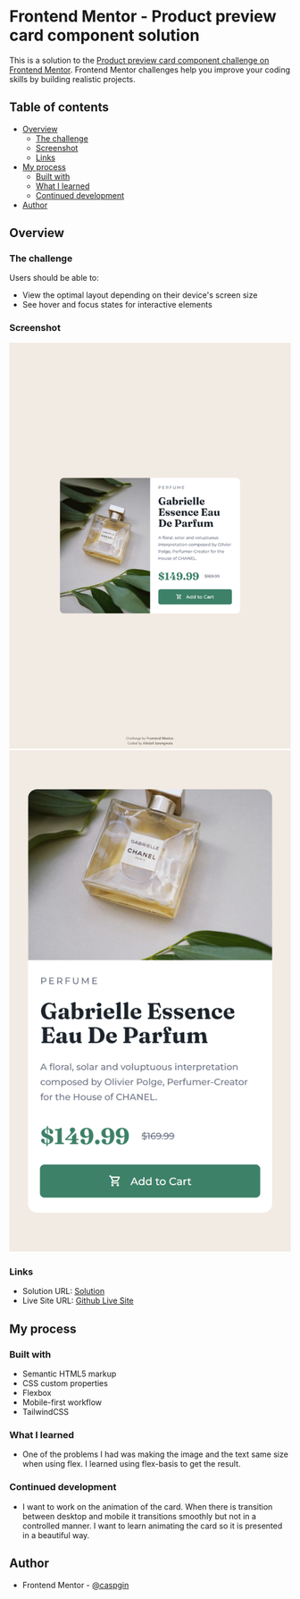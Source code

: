 # Frontend Mentor - Product preview card component solution

This is a solution to the [Product preview card component challenge on Frontend Mentor](https://www.frontendmentor.io/challenges/product-preview-card-component-GO7UmttRfa). Frontend Mentor challenges help you improve your coding skills by building realistic projects. 

## Table of contents

- [Overview](#overview)
  - [The challenge](#the-challenge)
  - [Screenshot](#screenshot)
  - [Links](#links)
- [My process](#my-process)
  - [Built with](#built-with)
  - [What I learned](#what-i-learned)
  - [Continued development](#continued-development)
- [Author](#author)

## Overview

### The challenge

Users should be able to:

- View the optimal layout depending on their device's screen size
- See hover and focus states for interactive elements

### Screenshot

![](./images/iPad-Air.png)
![](./images/mobile.png)

### Links

- Solution URL: [Solution](https://www.frontendmentor.io/solutions/responsive-product-preview-card-nkQxjSduwh)
- Live Site URL: [Github Live Site](https://caspgin.github.io/FMC---Product-Card/src/index.html)

## My process

### Built with

- Semantic HTML5 markup
- CSS custom properties
- Flexbox
- Mobile-first workflow
- TailwindCSS

### What I learned
- One of the problems I had was making the image and the text same size when using flex. I learned using flex-basis to get the result.

### Continued development
- I want to work on the animation of the card. When there is transition between desktop and mobile it transitions smoothly but not in a controlled manner. I want to learn animating the card so it is presented in a beautiful way.

## Author

- Frontend Mentor - [@caspgin](https://www.frontendmentor.io/profile/caspgin)

